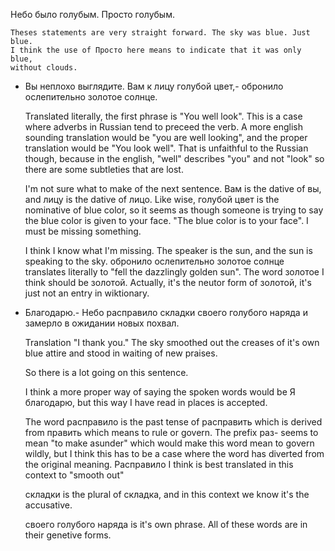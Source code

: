 Небо было голубым. Просто голубым. 

    Theses statements are very straight forward. The sky was blue. Just blue.
    I think the use of Просто here means to indicate that it was only blue,
    without clouds.

- Вы неплохо выглядите. Вам к лицу голубой цвет,- обронило ослепительно золотое
  солнце. 

    Translated literally, the first phrase is "You well look". This is a case
    where adverbs in Russian tend to preceed the verb. A more english sounding
    translation would be "you are well looking", and the proper translation
    would be "You look well". That is unfaithful to the Russian though, because
    in the english, "well" describes "you" and not "look" so there are some
    subtleties that are lost.

    I'm not sure what to make of the next sentence. Вам is the dative of вы,
    and лицу is the dative of лицо. Like wise, голубой цвет is the nominative
    of blue color, so it seems as though someone is trying to say the blue
    color is given to your face. "The blue color is to your face". I must be
    missing something.

    I think I know what I'm missing. The speaker is the sun, and the sun is
    speaking to the sky. обронило ослепительно золотое солнце translates
    literally to "fell the dazzlingly golden sun". The word золотое I think
    should be золотой. Actually, it's the neutor form of золотой, it's just not
    an entry in wiktionary.

- Благодарю.- Небо расправило складки своего голубого наряда и замерло в
  ожидании новых похвал. 

    Translation "I thank you." The sky smoothed out the creases of it's own
    blue attire and stood in waiting of new praises.

    So there is a lot going on this sentence.

    I think a more proper way of saying the spoken words would be Я благодарю,
    but this way I have read in places is accepted.

    The word расправило is the past tense of расправить which is derived from
    править which means to rule or govern. The prefix раз- seems to mean "to
    make asunder" which would make this word mean to govern wildly, but I think
    this has to be a case where the word has diverted from the original
    meaning. Расправило I think is best translated in this context to "smooth
    out"

    складки is the plural of складка, and in this context we know it's the
    accusative.

    своего голубого наряда is it's own phrase. All of these words are in their
    genetive forms.
